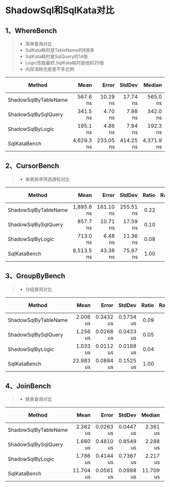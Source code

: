# ShadowSql和SqlKata对比

## 1、WhereBench
>* 简单查询对比
>* SqlKata耗时是TableName的8倍多
>* SqlKata耗时是SqlQuery的14倍
>* Logic性能最好,SqlKata耗时是他的25倍
>* 内存消耗也是差不多比例

| Method               | Mean       | Error     | StdDev    | Median     | Ratio | RatioSD | Gen0   | Allocated | Alloc Ratio |
|--------------------- |-----------:|----------:|----------:|-----------:|------:|--------:|-------:|----------:|------------:|
| ShadowSqlByTableName |   567.6 ns |  10.29 ns |  17.74 ns |   565.0 ns |  0.12 |    0.01 |      - |    1656 B |        0.13 |
| ShadowSqlBySqlQuery  |   341.5 ns |   4.70 ns |   7.98 ns |   342.0 ns |  0.07 |    0.01 |      - |     920 B |        0.07 |
| ShadowSqlByLogic     |   195.1 ns |   4.86 ns |   7.84 ns |   192.3 ns |  0.04 |    0.00 |      - |     576 B |        0.05 |
| SqlKataBench         | 4,629.3 ns | 233.05 ns | 414.25 ns | 4,371.9 ns |  1.01 |    0.12 | 0.7000 |   12712 B |        1.00 |

## 2、CursorBench
>* 单表排序筛选游标对比

| Method               | Mean       | Error     | StdDev    | Ratio | RatioSD | Gen0   | Allocated | Alloc Ratio |
|--------------------- |-----------:|----------:|----------:|------:|--------:|-------:|----------:|------------:|
| ShadowSqlByTableName | 1,895.8 ns | 161.10 ns | 255.51 ns |  0.22 |    0.03 | 0.1000 |   2.46 KB |        0.13 |
| ShadowSqlBySqlQuery  |   857.7 ns |  10.71 ns |  17.59 ns |  0.10 |    0.00 |      - |   1.63 KB |        0.09 |
| ShadowSqlByLogic     |   713.0 ns |   6.48 ns |  11.36 ns |  0.08 |    0.00 |      - |   1.38 KB |        0.07 |
| SqlKataBench         | 8,513.5 ns |  43.38 ns |  75.97 ns |  1.00 |    0.01 | 1.1000 |  19.08 KB |        1.00 |

## 3、GroupByBench
>* 分组查询对比


| Method               | Mean      | Error     | StdDev    | Ratio | RatioSD | Gen0   | Allocated | Alloc Ratio |
|--------------------- |----------:|----------:|----------:|------:|--------:|-------:|----------:|------------:|
| ShadowSqlByTableName |  2.006 us | 0.3432 us | 0.5734 us |  0.09 |    0.02 | 0.2000 |   3.83 KB |        0.06 |
| ShadowSqlBySqlQuery  |  1.256 us | 0.0268 us | 0.0433 us |  0.05 |    0.00 | 0.1000 |   2.61 KB |        0.04 |
| ShadowSqlByLogic     |  1.033 us | 0.0112 us | 0.0188 us |  0.04 |    0.00 | 0.1000 |   2.21 KB |        0.03 |
| SqlKataBench         | 22.983 us | 0.0884 us | 0.1525 us |  1.00 |    0.01 | 3.7000 |   63.5 KB |        1.00 |

## 4、JoinBench
>* 联表查询对比


| Method               | Mean      | Error     | StdDev    | Median    | Ratio | RatioSD | Gen0   | Allocated | Alloc Ratio |
|--------------------- |----------:|----------:|----------:|----------:|------:|--------:|-------:|----------:|------------:|
| ShadowSqlByTableName |  2.362 us | 0.0263 us | 0.0447 us |  2.361 us |  0.20 |    0.00 | 0.3000 |   5.15 KB |        0.20 |
| ShadowSqlBySqlQuery  |  1.660 us | 0.4810 us | 0.8549 us |  2.288 us |  0.14 |    0.07 | 0.1000 |   3.09 KB |        0.12 |
| ShadowSqlByLogic     |  1.786 us | 0.4144 us | 0.7367 us |  2.217 us |  0.15 |    0.06 | 0.1000 |   2.72 KB |        0.11 |
| SqlKataBench         | 11.704 us | 0.0561 us | 0.0998 us | 11.709 us |  1.00 |    0.01 | 1.5000 |  25.89 KB |        1.00 |

